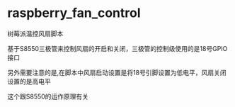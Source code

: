 # raspberry_fan_control
树莓派温控风扇脚本

基于S8550三极管来控制风扇的开启和关闭，三极管的控制级使用的是18号GPIO接口

另外需要注意的是,在脚本中风扇启动设置是将18号引脚设置为低电平，风扇关闭设置的是高电平

这个跟S8550的运作原理有关
